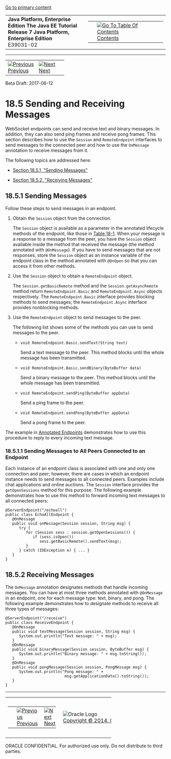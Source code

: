 [Go to primary content](#BEGIN)

<table>
<colgroup>
<col width="50%" />
<col width="50%" />
</colgroup>
<tbody>
<tr class="odd">
<td><strong>Java Platform, Enterprise Edition The Java EE Tutorial</strong><br />
<strong>Release 7 Java Platform, Enterprise Edition</strong><br />
E39031-02</td>
<td><table>
<tbody>
<tr class="odd">
<td> </td>
<td><a href="toc.htm"><img src="../../dcommon/gifs/toc.gif" alt="Go To Table Of Contents" /><br />
<span class="icon">Contents</span></a></td>
</tr>
</tbody>
</table></td>
</tr>
</tbody>
</table>

-----

<table>
<tbody>
<tr class="odd">
<td><a href="websocket004.htm"><img src="../../dcommon/gifs/leftnav.gif" alt="Previous" /><br />
<span class="icon">Previous</span></a> </td>
<td><a href="websocket006.htm"><img src="../../dcommon/gifs/rightnav.gif" alt="Next" /><br />
<span class="icon">Next</span></a></td>
<td> </td>
</tr>
</tbody>
</table>

Beta Draft: 2017-06-12

# 18.5 Sending and Receiving Messages

WebSocket endpoints can send and receive text and binary messages. In
addition, they can also send ping frames and receive pong frames. This
section describes how to use the `Session` and `RemoteEndpoint`
interfaces to send messages to the connected peer and how to use the
`OnMessage` annotation to receive messages from it.

The following topics are addressed here:

  - [Section 18.5.1, "Sending Messages"](#CIHEHFCB)

  - [Section 18.5.2, "Receiving Messages"](#CIHIDFHD)

## 18.5.1 Sending Messages

Follow these steps to send messages in an endpoint.

1.  Obtain the `Session` object from the connection.
    
    The `Session` object is available as a parameter in the annotated
    lifecycle methods of the endpoint, like those in [Table
    18-1](websocket004.htm#BABDGEJH). When your message is a response to
    a message from the peer, you have the `Session` object available
    inside the method that received the message (the method annotated
    with `@OnMessage`). If you have to send messages that are not
    responses, store the `Session` object as an instance variable of the
    endpoint class in the method annotated with `@OnOpen` so that you
    can access it from other methods.

2.  Use the `Session` object to obtain a `RemoteEndpoint` object.
    
    The `Session.getBasicRemote` method and the `Session.getAsyncRemote`
    method return `RemoteEndpoint.Basic` and `RemoteEndpoint.Async`
    objects respectively. The `RemoteEndpoint.Basic` interface provides
    blocking methods to send messages; the `RemoteEndpoint.Async`
    interface provides nonblocking methods.

3.  Use the `RemoteEndpoint` object to send messages to the peer.
    
    The following list shows some of the methods you can use to send
    messages to the peer.
    
      - `void RemoteEndpoint.Basic.sendText(String text)`
        
        Send a text message to the peer. This method blocks until the
        whole message has been transmitted.
    
      - `void RemoteEndpoint.Basic.sendBinary(ByteBuffer data)`
        
        Send a binary message to the peer. This method blocks until the
        whole message has been transmitted.
    
      - `void RemoteEndpoint.sendPing(ByteBuffer appData)`
        
        Send a ping frame to the peer.
    
      - `void RemoteEndpoint.sendPong(ByteBuffer appData)`
        
        Send a pong frame to the peer.

The example in [Annotated Endpoints](websocket004.htm#BABFEBGA)
demonstrates how to use this procedure to reply to every incoming text
message.

### 18.5.1.1 Sending Messages to All Peers Connected to an Endpoint

Each instance of an endpoint class is associated with one and only one
connection and peer; however, there are cases in which an endpoint
instance needs to send messages to all connected peers. Examples include
chat applications and online auctions. The `Session` interface provides
the `getOpenSessions` method for this purpose. The following example
demonstrates how to use this method to forward incoming text messages to
all connected peers:

``` oac_no_warn
@ServerEndpoint("/echoall")
public class EchoAllEndpoint {
   @OnMessage
   public void onMessage(Session session, String msg) {
      try {
         for (Session sess : session.getOpenSessions()) {
            if (sess.isOpen())
               sess.getBasicRemote().sendText(msg);
         }
      } catch (IOException e) { ... }
   }
}
```

## 18.5.2 Receiving Messages

The `OnMessage` annotation designates methods that handle incoming
messages. You can have at most three methods annotated with `@OnMessage`
in an endpoint, one for each message type: text, binary, and pong. The
following example demonstrates how to designate methods to receive all
three types of messages:

``` oac_no_warn
@ServerEndpoint("/receive")
public class ReceiveEndpoint {
   @OnMessage
   public void textMessage(Session session, String msg) {
      System.out.println("Text message: " + msg);
   }
   @OnMessage
   public void binaryMessage(Session session, ByteBuffer msg) {
      System.out.println("Binary message: " + msg.toString());
   }
   @OnMessage
   public void pongMessage(Session session, PongMessage msg) {
      System.out.println("Pong message: " + 
                          msg.getApplicationData().toString());
   }
}
```

-----

<table style="width:66%;">
<colgroup>
<col width="33%" />
<col width="0%" />
<col width="33%" />
</colgroup>
<tbody>
<tr class="odd">
<td><table style="width:96%;">
<colgroup>
<col width="0%" />
<col width="48%" />
<col width="48%" />
</colgroup>
<tbody>
<tr class="odd">
<td> </td>
<td><a href="websocket004.htm"><img src="../../dcommon/gifs/leftnav.gif" alt="Previous" /><br />
<span class="icon">Previous</span></a> </td>
<td><a href="websocket006.htm"><img src="../../dcommon/gifs/rightnav.gif" alt="Next" /><br />
<span class="icon">Next</span></a></td>
</tr>
</tbody>
</table></td>
<td><img src="../../dcommon/gifs/oracle.gif" alt="Oracle Logo" class="copyrightlogo" /> <a href="../../dcommon/html/cpyr.htm"><br />
<span class="copyrightlogo">Copyright © 2014, Oracle and/or its affiliates. All rights reserved.</span></a></td>
<td><table>
<tbody>
<tr class="odd">
<td> </td>
<td><a href="toc.htm"><img src="../../dcommon/gifs/toc.gif" alt="Go To Table Of Contents" /><br />
<span class="icon">Contents</span></a></td>
</tr>
</tbody>
</table></td>
</tr>
</tbody>
</table>

ORACLE CONFIDENTIAL. For authorized use only. Do not distribute to third parties.
